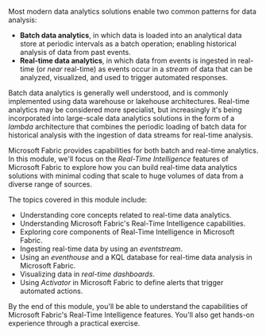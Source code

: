 Most modern data analytics solutions enable two common patterns for data analysis:

- **Batch data analytics**, in which data is loaded into an analytical data store at periodic intervals as a batch operation; enabling historical analysis of data from past events.
- **Real-time data analytics**, in which data from events is ingested in real-time (or *near* real-time) as events occur in a *stream* of data that can be analyzed, visualized, and used to trigger automated responses.

Batch data analytics is generally well understood, and is commonly implemented using data warehouse or lakehouse architectures. Real-time analytics may be considered more specialist, but increasingly it's being incorporated into large-scale data analytics solutions in the form of a *lambda* architecture that combines the periodic loading of batch data for historical analysis with the ingestion of data streams for real-time analysis.

Microsoft Fabric provides capabilities for both batch and real-time analytics. In this module, we'll focus on the *Real-Time Intelligence* features of Microsoft Fabric to explore how you can build real-time data analytics solutions with minimal coding that scale to huge volumes of data from a diverse range of sources.

The topics covered in this module include:

- Understanding core concepts related to real-time data analytics.
- Understanding  Microsoft Fabric's Real-Time Intelligence capabilities.
- Exploring core components of Real-Time Intelligence in Microsoft Fabric.
- Ingesting real-time data by using an *eventstream*.
- Using an *eventhouse* and a KQL database for real-time data analysis in Microsoft Fabric.
- Visualizing data in *real-time dashboards*.
- Using *Activator* in Microsoft Fabric to define alerts that trigger automated actions.

By the end of this module, you'll be able to understand the capabilities of Microsoft Fabric's Real-Time Intelligence features. You'll also get hands-on experience through a practical exercise.
